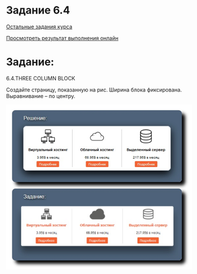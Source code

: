 # Задание 6.4

[Остальные задания курса](https://github.com/IgorBrv/xt_net_web "Остальные задания курса")

[Просмотреть результат выполнения онлайн](http://htmlpreview.github.io/?https://github.com/IgorBrv/xt_net_web/blob/master/Epam%20TestTasks/Task%206.0/Task%206.4/index.html "Просмотреть результат выполнения онлайн")

# Задание:

6.4.THREE COLUMN BLOCK

Создайте страницу, показанную на рис. Ширина блока фиксирована. Выравнивание – по центру.

![preview](resources/6.4.jpg)